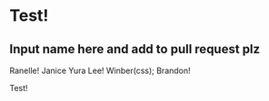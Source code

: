 # Test!

## Input name here and add to pull request plz

Ranelle!
Janice Yura Lee!
Winber(css);
Brandon!

Test!
